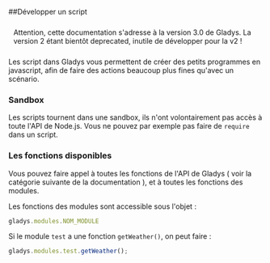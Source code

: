 ##Développer un script

<div class="alert alert-info" role="alert" style="padding: 10px;">Attention, cette documentation s'adresse à la version 3.0 de Gladys. La version 2 étant bientôt deprecated, inutile de développer pour la v2 !</div>

Les script dans Gladys vous permettent de créer des petits programmes en javascript, afin de faire des actions beaucoup plus fines qu'avec un scénario.

### Sandbox

Les scripts tournent dans une sandbox, ils n'ont volontairement pas accès à toute l'API de Node.js. Vous ne pouvez par exemple pas faire de `require` dans un script.

### Les fonctions disponibles

Vous pouvez faire appel à toutes les fonctions de l'API de Gladys ( voir la catégorie suivante de la documentation ), et à toutes les fonctions des modules.

Les fonctions des modules sont accessible sous l'objet :

```javascript
gladys.modules.NOM_MODULE
```

Si le module `test` a une fonction `getWeather()`, on peut faire :

```javascript
gladys.modules.test.getWeather();
```